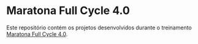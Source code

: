# Maratona Full Cycle 4.0

Este repositório contém os projetos desenvolvidos durante o treinamento  [Maratona Full Cycle 4.0](http://maratona.fullcycle.com.br/).
